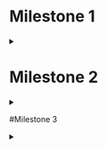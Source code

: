 # Milestone 1
<details><summary></summary>

## Objectives
  * Who are the users?
    * Anyone who cooks, does grocery shopping 
  * Why is the problem important?
    * Sometimes there are areas that don't carry a certain ingredient for a certain dish ie. no localized ingredients readily available 
      * Healthier alternative to ingredients for food
      * Food allergy substitution (nuts, shellfish, fruits) 
      * Dietary needs substitution (lactose intolerant, gluten free) 
  * What solutions currently exist?
    * You can manually google specific alternatives for ingredients, there are substitution apps but either cost money or doesn’t specifically offer healthier alternatives
  * What is the problem trying to be solved?
    * Problem, no centralized, comprehensive outlet for data, you might have to navigate through several web pages to put together a dish, spend money on an app or DL several apps to find out what you need. 
  * Inherent problems
    * High maintenance due to the nature of the website, new recipes 
    * Substitutions for certain ingredients could fail for certain dishes 
    * Substitutions can be somewhat subjective.
      * Potential solution: allow community suggestions/voting.
## Task 
  * Potential users? Not targeted user? Why? 
    * Cooks, people with dietary restrictions, people who do not have ready access to exotic/specialized ingredients.
    * Not targeting those we are not sensitive to ingredient choice.
  * What task do they seek to perform?
    * Find alternatives to ingredients in a recipe
  * Functionality of the system? What will the solution do, why is it needed?
    * Allow user to quickly find an alternative to an ingredient in a recipe
    * Filter by diet restrictions
    * Suggest where to buy ingredients.
  * Criteria to decide success or failure of system?
    * User rating of quality of suggestion
    * Professional ratings on quality of suggestions
    * Pageviews
  * Task environment:
    * The kitchen, grocery store, at the computer
    * Most likely mobile device.
    * Problem most likely to affect people in developed nations.
    * Age range likely 18+; anyone who goes shopping for groceries.
    * Wealthier more likely to use platform; more able to purchase alternatives that may be more expensive.

</details>

# Milestone 2
<details><summary></summary>

* Pages (defined as team):
  * Main menu / home
    * Search functionality
      * Filter by: text (name), food type (veg, protein, etc), dietary restrictions (allergies), diet type (vegan)
      * Design option: simple text search
      * Design option: middleground of the two
    * Category browser
    * Favorites
    * Featured recipes/ingredients
  * Favorites / saved - tab for ingredients, tab for recipes
  * Results of search
  * Categories browser
    1. Dropdown
    2. Independent, new page
        * Show Spotify-like cards to choose from, showing different diets, restrictions, bfast, lunch, brunch, dinner, dessert, drinks
  * Individual ingredient
    * Alternative options
    * Nutritional info, food type (icon, other), diet type
    * Order or find at store, show price
  * Individual recipe
    * Ingredients involved (expandable for more info on each?), nutritional info, photos, instructions, cook/prep time, utensils
    * Alternative options
    * Order or find at store, show price (all ingredients at once, select those you don’t need)
  * Featured (curated) list
* Sketches of each (3 per page)
* Mockups of each (1 per page)
* Storyboard of typical user flows
* Walkthrough narrative
* Design justification where needed, pros/cons
* Describe design process
* Poster
  * Group name
  * Show all 3 design alternatives (sketches, mocks, sbs)

## Design Process

To ensure a smooth design process, we first spent some time listing out each necessary view in the app (shown above), thought carefully about the implications of adding features, and planned out how we’d create each design.
Starting the actual drawing with a storyboard (described later) would allow us to see how complex we were making things and was a good place to trim unnecessary clutter. After deciding on the key features we wanted our app to have, we moved on to creating sketches for each view. Each view needed three unique sketches that showed variation in design choices -- these choices are described later in the report. Finally, after choosing the best sketch of each view in the app, we created a single software mockup for each view, allowing us to more accurately visualize what the first iteration of the app will look like.

## Storyboard

We decided to visualize the three main user flows in the application, defined as:
1. Searching for a recipe you already have in mind and replacing an ingredient,
2. Browsing the recipe finder to replace an ingredient, 
3. And going back to recipes saved as favorites in the past to replace an ingredient

![storyboard1](images/storyboard1.png)
![storyboard2](images/storyboard2.png)

## Sketches

![sketch1](images/sketch1.png)
![sketch2](images/sketch2.png)
![sketch3](images/sketch3.png)
![sketch4](images/sketch4.png)
![sketch5](images/sketch5.png)
![sketch6](images/sketch6.png)

## Mockups

The mockups below are of the design that the group felt made the most sense for the user. We wanted something more intuitive and easier to use. We need to add a toolbar towards the bottom for each screen and a back button as well. We will also need to increase the font size of the descriptions underneath each photo of the results page as to show that the dishes are different despite them having similar photos. Walking through the app, the homepage will have categories, favorites and featured where categories will list out all dietary restrictions plus other categories we will add later like entrees and desserts. The favorites when pressed from the homepage, will take you to all the recipes that the user has favorited. Featured will have a curated list of dishes put together by the team. The search bar at the top will allow the user to type in a type of food such as salmon as shown in our mockup below and will display all items containing this food. If you press the thumbnail, you’ll be taken to a larger display of the recipe as shown in the 6th screen. The highlighted blue text will be hyperlinks that you can press that will display a modal pop up that provides ingredient alternatives to that food along with other information in a separate tab.
 
![home](images/home.png)
![favorites](images/favorites.png)
![categories](images/categories.png)
![featured](images/featured.png)
![salmon_recipies](images/salmon_recipies.png)
![recipe](images/recipe.png)
![alternatives](images/alternatives.png)

</details>

#Milestone 3
<details><summary></summary>

## System in Action

![featuredproto](images/feauturedproto.png)
![favoritesproto](images/favoritesproto.png)
![searchproto](images/searchproto.png)
![categoriesproto](images/searchproto.png)

The full live prototype demo can be found at: 

https://xd.adobe.com/view/32284166-1bf7-49c8-7a9d-7f25d4390f3c-4419/

## Feature List
  * Favorites - Users can customize recipes and save them for later
  * Featured - Users can select from menu items that are chosen by the editorial team or currently trending
  * Categories - Menu items that are separated based on certain diets
  * Search - Users can search recipes by name to find something that matches their criteria

## Usability Specification
  * Ingredients
    * Search time - How quickly can users find their desired substitute?
    * Variety - Are there enough options tailored around each specific diet?
  * Recipes
    * Flexibility - Are recipes modifiable to meet different diets?
    * Clarity - Are instructions clear enough for all users to understand?
  * Substitutes
    * Substitutes should complement the dish without altering the identity too much 
    * Do the available substitutes meet user’s satisfaction?
  * Performance
    * Runtime - How long does it take to customize and save an entire recipe?
    * Navigation - Can users easily move between pages without confusion?
    * Errors - Does the search account for invalid user input?

## Initial Evaluation Plan
  * Benchmark tasks to perform to evaluate the system
    * Ex: Find a gluten free replacement for a hamburger bun.
      * Runtime for user find the recipe and make the substitute
      * All actions should consider user error
      * Get user rating of ingredient substitutions in recipe

## Subjective Question for Users to Critique the System
  * What parts of the UI stood out to you?
  * Are there any confusing parts of the system?

## Interview Questions to Ask Users Before Using System
  * How frequently do you seek out dietary substitutions?
    * Never
    * Once a month
    * Once a week
    * Every day
    * Every meal
  * Agree/disagree: Finding recipes that fit my dietary constraints is difficult.
    * Strongly disagree/disagree/agree/strongly agree
  * What resources do you usually use to find dietary substitutions?
    * Recipe websites
    * Diet-focused blogs
    * Other
  * The resources I use to find dietary substitutions:
    * Need improvement
    * Are adequate
    * Are best in class

## Interview Questions to Ask Users After Using System
  * What system would be most comparable to this one (if any)?
  * Agree/disagree: The system is easy to use.
    * Strongly disagree/disagree/agree/strongly agree
  * Agree/disagree: I would use this system over other resources I have used in the past?
    * Strongly disagree/disagree/agree/strongly agree
  * What did you like about the system?
  * What did you dislike?

## Other Evaluation Techniques
  * Record screen
  * Semi-Structured interview 
  * We get the info we really need to cover
  * We get to hear from user experience with the system 

  </details>






